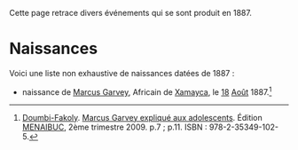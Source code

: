 <!-- TITLE: 1887 -->
<!-- SUBTITLE: Événements datant de 1887 -->

Cette page retrace divers événements qui se sont produit en 1887.

# Naissances
Voici une liste non exhaustive de naissances datées de 1887 :
* naissance de [Marcus Garvey](/personnalite/homme/polymathe/caraibes/midi/colonie/xamayca/marcus-gavey), Africain de [Xamayca](/geographie/ile/caraibes/midi/xamayca), le [18](/histoire/date/calendrier-gregorien/par-jour/18) [Août](/histoire/date/calendrier-gregorier/par-mois/aout) 1887.[^1]


[^1]: [Doumbi-Fakoly](/personnalite/homme/guerrier/afrique/nord-ouest/empire/mali/fakoli-manden). [Marcus Garvey expliqué aux adolescents](/ouvrage/documentaire/marcus-garvey-explique-aux-adolescents). Édition [MENAIBUC](/organisme/editeur/menaibuc), 2ème trimestre 2009. p.7 ; p.11. ISBN : 978-2-35349-102-5.